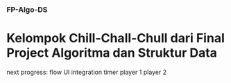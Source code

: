### FP-Algo-DS

# Kelompok Chill-Chall-Chull dari Final Project Algoritma dan Struktur Data

next progress:
flow
UI integration
timer player 1 player 2
